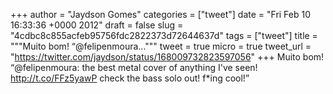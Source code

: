 
+++
author = "Jaydson Gomes"
categories = ["tweet"]
date = "Fri Feb 10 16:33:36 +0000 2012"
draft = false
slug = "4cdbc8c855acfeb95756fdc2822373d72644637d"
tags = ["tweet"]
title = """Muito bom! “@felipenmoura..."""
tweet = true
micro = true
tweet_url = "https://twitter.com/jaydson/status/168009732823597056"
+++
Muito bom! “@felipenmoura: the best metal cover of anything I've seen! http://t.co/FFz5yawP check the bass solo out! f*ing cool!”
